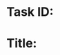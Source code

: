 # Task ID: <id>
# Title: <title>
# Status: <pending|in-progress|done|deferred>
# Dependencies: <comma-separated list of dependency IDs or "none">
# Priority: <high|medium|low>
# Description: <brief description of the task>

# Details:
<detailed implementation instructions and context>

# Test Strategy:
<approach to verify that the task has been completed successfully>

# Applicable Rules: <comma-separated list of rules>

# Subtasks:
## <id>.<subtask_id>: <subtask_title>
Status: <subtask_status>
Description: <subtask_description>
Applicable Rules: <comma-separated list of applicable rules>

## <id>.<subtask_id>: <subtask_title>
Status: <subtask_status>
Description: <subtask_description>
Applicable Rules: <comma-separated list of applicable rules> 